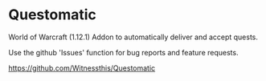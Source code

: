 # Questomatic
World of Warcraft (1.12.1) Addon to automatically deliver and accept quests.

Use the github 'Issues' function for bug reports and feature requests.

https://github.com/Witnessthis/Questomatic